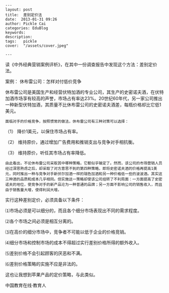 
    ---
    layout: post  
    title:  差别定价法  
    date:  2013-01-31 09:26  
    author: Pickle Cai  
    categories: EduBlog  
    keywords: 
    description:   
    tags:	pickle   
    cover:  "/assets/cover.jpeg"  

    ---  
    
读《中外经典营销案例评析》，在其中一份调查报告中发现这个方法：差别定价法。

案例：        休布雷公司：怎样对付低价竞争

 休布雷公司是美国生产和经营伏特加酒的专业公司，其生产的史密诺夫酒，在伏特加酒市场享有较高的声誉，市场占有率达23%。20世纪60年代，另一家公司推出一种新型伏特加酒，其质量不比休布雷公司的史密诺夫酒差，每瓶价格却比它低1美元。

    面临对手的价格竞争，按照惯常的做法，休布雷公司有三种对策可以选择：

（1）   降价1美元，以保住市场占有率。

（2）   维持原价，通过增加广告费用和推销支出与竞争对手相抗衡。

（3）   维持原价，听任其市场占有率降低。

    由此看出，不论休布雷公司采取其中哪种策略，它都似乎输定了。然而，该公司的市场营销人员经过深思熟虑之后，却采取了对方意思不到的第四种策略，即将史密诺夫酒的价格再提高1美元，同时推出一种与竞争对手新伏尔加酒一样的瑞色加酒和另一种价格低一些的波波酒。其实这三种酒的品质和成本几乎相同。但实施这一策略却使该公司扭转了不利局面：一方面提高了史密诺夫的地位，使竞争对手的新产品沦为一种普通的品牌；另一方面不影响公司的销售收入，而且由于销售量大增，使得利润大增。



实行这种差别定价，必须具备以下条件：





⑴市场必须是可以细分的，而且各个细分市场表现出不同的需求程度。





⑵各个市场之间必须是相互分离的。





⑶在高价的细分市场中，竞争者不可能以低于企业的价格竞销。





⑷细分市场和控制市场的成本不得超过实行差别价格所得的额外收入。





⑸差别价格不会引起顾客的厌恶和不满。





⑹差别价格策略的实施不应是非法的。

这也让我想到苹果产品的定价策略，与此类似。						

		    
 中国教育在线·教育人

